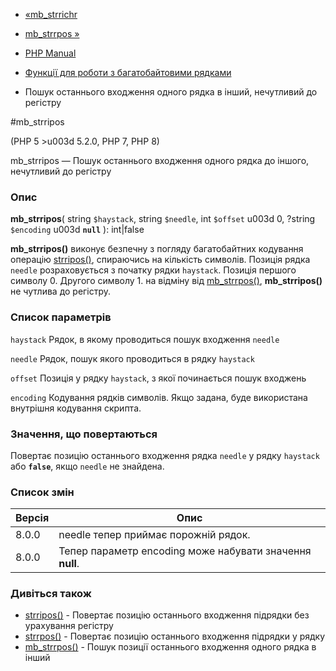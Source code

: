 - [«mb_strrichr](function.mb-strrichr.md)
- [mb_strrpos »](function.mb-strrpos.md)

- [PHP Manual](index.md)
- [Функції для роботи з багатобайтовими рядками](ref.mbstring.md)
- Пошук останнього входження одного рядка в інший, нечутливий до
регістру

#mb_strripos

(PHP 5 \>u003d 5.2.0, PHP 7, PHP 8)

mb_strripos — Пошук останнього входження одного рядка до іншого,
нечутливий до регістру

### Опис

**mb_strripos**(
string `$haystack`,
string `$needle`,
int `$offset` u003d 0,
?string `$encoding` u003d **`null`**
): int\|false

**mb_strripos()** виконує безпечну з погляду багатобайтних
кодування операцію [strripos()](function.strripos.md), спираючись на
кількість символів. Позиція рядка `needle` розраховується з початку
рядки `haystack`. Позиція першого символу 0. Другого символу 1.
на відміну від [mb_strrpos()](function.mb-strrpos.md), **mb_strripos()**
не чутлива до регістру.

### Список параметрів

`haystack`
Рядок, в якому проводиться пошук входження `needle`

`needle`
Рядок, пошук якого проводиться в рядку `haystack`

`offset`
Позиція у рядку `haystack`, з якої починається пошук входжень

`encoding`
Кодування рядків символів. Якщо задана, буде використана внутрішня
кодування скрипта.

### Значення, що повертаються

Повертає позицію останнього входження рядка `needle` у рядку
`haystack` або **`false`**, якщо `needle` не знайдена.

### Список змін

| Версія | Опис                                                     |
| ------ | -------------------------------------------------------- |
| 8.0.0  | needle тепер приймає порожній рядок.                     |
| 8.0.0  | Тепер параметр encoding може набувати значення **null**. |

### Дивіться також

- [strripos()](function.strripos.md) - Повертає позицію останнього
входження підрядки без урахування регістру
- [strrpos()](function.strrpos.md) - Повертає позицію останнього
входження підрядки у рядку
- [mb_strrpos()](function.mb-strrpos.md) - Пошук позиції останнього
входження одного рядка в інший
